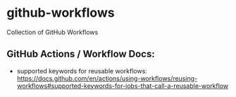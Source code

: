 # github-workflows

Collection of GitHub Workflows

## GitHub Actions / Workflow Docs:

* supported keywords for reusable
  workflows: https://docs.github.com/en/actions/using-workflows/reusing-workflows#supported-keywords-for-jobs-that-call-a-reusable-workflow
